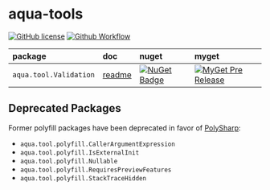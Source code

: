 # aqua-tools

[![GitHub license][lic-badge]][lic-link]
[![Github Workflow][pub-badge]][pub-link]

| package                | doc                                      | nuget                  | myget                        |
| :---                   | :---                                     | :---                   | :---                         |
| `aqua.tool.Validation` | [readme](aqua.tool.Validation/README.md) | [![NuGet Badge][3]][4] | [![MyGet Pre Release][5]][6] |

## Deprecated Packages

Former polyfill packages have been deprecated in favor of [PolySharp][PolySharp]:

- `aqua.tool.polyfill.CallerArgumentExpression`
- `aqua.tool.polyfill.IsExternalInit`
- `aqua.tool.polyfill.Nullable`
- `aqua.tool.polyfill.RequiresPreviewFeatures`
- `aqua.tool.polyfill.StackTraceHidden`

[3]: https://img.shields.io/nuget/v/aqua.tool.Validation.svg
[4]: https://www.nuget.org/packages/aqua.tool.Validation
[5]: https://img.shields.io/myget/aqua/vpre/aqua.tool.Validation.svg?label=myget
[6]: https://www.myget.org/feed/aqua/package/nuget/aqua.tool.Validation

[lic-badge]: https://img.shields.io/github/license/6bee/aqua-tools.svg
[lic-link]: https://github.com/6bee/aqua-tools/blob/main/license.txt

[pub-badge]: https://github.com/6bee/aqua-tools/actions/workflows/publish.yml/badge.svg
[pub-link]: https://github.com/6bee/aqua-tools/actions/workflows/publish.yml

[PolySharp]: https://github.com/Sergio0694/PolySharp
